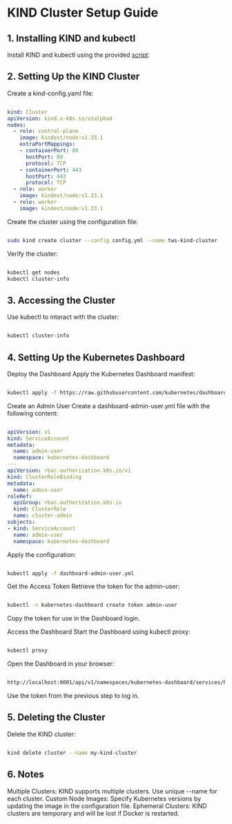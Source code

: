 # KIND Cluster Setup Guide

## 1. Installing KIND and kubectl
Install KIND and kubectl using the provided [script](https://github.com/LondheShubham153/kubestarter/blob/main/kind-cluster/install.sh):

## 2. Setting Up the KIND Cluster
Create a kind-config.yaml file:

```yaml

kind: Cluster
apiVersion: kind.x-k8s.io/v1alpha4
nodes:
  - role: control-plane
    image: kindest/node:v1.33.1
    extraPortMappings:
    - containerPort: 80
      hostPort: 80
      protocol: TCP
    - containerPort: 443
      hostPort: 443
      protocol: TCP
  - role: worker
    image: kindest/node:v1.33.1
  - role: worker
    image: kindest/node:v1.33.1
```
Create the cluster using the configuration file:

```bash

sudo kind create cluster --config config.yml --name tws-kind-cluster
```
Verify the cluster:

```bash

kubectl get nodes
kubectl cluster-info
```
## 3. Accessing the Cluster
Use kubectl to interact with the cluster:
```bash

kubectl cluster-info
```


## 4. Setting Up the Kubernetes Dashboard
Deploy the Dashboard
Apply the Kubernetes Dashboard manifest:
```bash

kubectl apply -f https://raw.githubusercontent.com/kubernetes/dashboard/v2.7.0/aio/deploy/recommended.yaml
```
Create an Admin User
Create a dashboard-admin-user.yml file with the following content:

```yaml

apiVersion: v1
kind: ServiceAccount
metadata:
  name: admin-user
  namespace: kubernetes-dashboard
---
apiVersion: rbac.authorization.k8s.io/v1
kind: ClusterRoleBinding
metadata:
  name: admin-user
roleRef:
  apiGroup: rbac.authorization.k8s.io
  kind: ClusterRole
  name: cluster-admin
subjects:
- kind: ServiceAccount
  name: admin-user
  namespace: kubernetes-dashboard
```
Apply the configuration:

```bash

kubectl apply -f dashboard-admin-user.yml
```
Get the Access Token
Retrieve the token for the admin-user:

```bash

kubectl -n kubernetes-dashboard create token admin-user
```
Copy the token for use in the Dashboard login.

Access the Dashboard
Start the Dashboard using kubectl proxy:

```bash

kubectl proxy
```
Open the Dashboard in your browser:

```bash

http://localhost:8001/api/v1/namespaces/kubernetes-dashboard/services/https:kubernetes-dashboard:/proxy/
```
Use the token from the previous step to log in.

## 5. Deleting the Cluster
Delete the KIND cluster:
```bash

kind delete cluster --name my-kind-cluster
```

## 6. Notes

Multiple Clusters: KIND supports multiple clusters. Use unique --name for each cluster.
Custom Node Images: Specify Kubernetes versions by updating the image in the configuration file.
Ephemeral Clusters: KIND clusters are temporary and will be lost if Docker is restarted.
